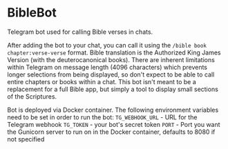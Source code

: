 # BibleBot
Telegram bot used for calling Bible verses in chats.

After adding the bot to your chat, you can call it using the ```/bible book chapter:verse-verse``` format. Bible translation is the Authorized King James Version (with the deuterocanonical books). There are inherent limitations within Telegram on message length (4096 characters) which prevents longer selections from being displayed, so don't expect to be able to call entire chapters or books within a chat. This bot isn't meant to be a replacement for a full Bible app, but simply a tool to display small sections of the Scriptures.

Bot is deployed via Docker container. The following environment variables need to be set in order to run the bot:
`TG_WEBHOOK_URL` - URL for the Telegram webhook
`TG_TOKEN` - your bot's secret token
`PORT` - Port you want the Gunicorn server to run on in the Docker container, defaults to 8080 if not specified
